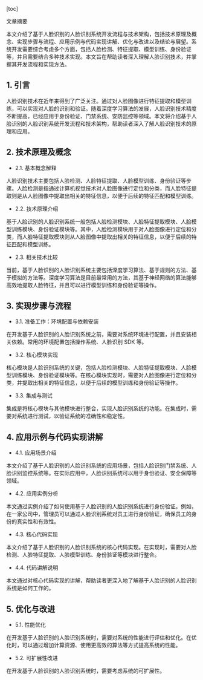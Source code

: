 
[toc]                    
                
                
文章摘要

本文介绍了基于人脸识别的人脸识别系统开发流程与技术架构，包括技术原理及概念、实现步骤与流程、应用示例与代码实现讲解、优化与改进以及结论与展望。系统开发需要综合考虑多个方面，包括人脸检测、特征提取、模型训练、身份验证等，并且需要结合多种技术实现。本文旨在帮助读者深入理解人脸识别技术，并掌握其开发流程和实现方法。

## 1. 引言

人脸识别技术在近年来得到了广泛关注。通过对人脸图像进行特征提取和模型训练，可以实现对人脸的识别和验证。随着深度学习算法的发展，人脸识别技术精度不断提高，已经应用于身份验证、门禁系统、安防监控等领域。本文将介绍基于人脸识别的人脸识别系统开发流程和技术架构，帮助读者深入了解人脸识别技术的原理和应用。

## 2. 技术原理及概念

- 2.1. 基本概念解释

人脸识别技术主要包括人脸检测、人脸特征提取、人脸模型训练、身份验证等步骤。人脸检测是指通过计算机视觉技术对人脸图像进行定位和分类，而人脸特征提取则是从人脸图像中提取出相关的特征信息，以便于后续的特征匹配和模型训练。

- 2.2. 技术原理介绍

基于人脸识别的人脸识别系统一般包括人脸检测模块、人脸特征提取模块、人脸模型训练模块、身份验证模块等。其中，人脸检测模块用于对人脸图像进行定位和分类，而人脸特征提取模块则从人脸图像中提取出相关的特征信息，以便于后续的特征匹配和模型训练。

- 2.3. 相关技术比较

当前，基于人脸识别的人脸识别系统主要包括深度学习算法、基于规则的方法、基于模拟的方法等。深度学习算法是目前最常用的方法，其基于神经网络的算法能够高效地提取人脸特征，并且可以进行模型训练和身份验证等操作。

## 3. 实现步骤与流程

- 3.1. 准备工作：环境配置与依赖安装

在开发基于人脸识别的人脸识别系统之前，需要对系统环境进行配置，并且安装相关依赖。常用的环境配置包括操作系统、人脸识别 SDK 等。

- 3.2. 核心模块实现

核心模块是人脸识别系统的关键，包括人脸检测模块、人脸特征提取模块、人脸模型训练模块、身份验证模块等。在核心模块实现时，需要对人脸图像进行定位和分类，并提取出相关的特征信息，以便于后续的模型训练和身份验证等操作。

- 3.3. 集成与测试

集成是将核心模块与其他模块进行整合，实现人脸识别系统的功能。在集成时，需要对系统进行测试，以验证系统的准确性和稳定性。

## 4. 应用示例与代码实现讲解

- 4.1. 应用场景介绍

本文介绍了基于人脸识别的人脸识别系统的应用场景，包括人脸识别门禁系统、人脸识别监控系统等。在实际应用中，人脸识别系统可以用于身份验证、安全保障等领域。

- 4.2. 应用实例分析

本文通过实例介绍了如何使用基于人脸识别的人脸识别系统进行身份验证。例如，在一家公司中，管理员可以通过人脸识别系统对员工进行身份验证，确保员工的身份的真实性和有效性。

- 4.3. 核心代码实现

本文介绍了基于人脸识别的人脸识别系统的核心代码实现。在实现时，需要对人脸检测、人脸特征提取、人脸模型训练、身份验证等模块进行整合。

- 4.4. 代码讲解说明

本文通过对核心代码实现的讲解，帮助读者更深入地了解基于人脸识别的人脸识别系统是如何工作的。

## 5. 优化与改进

- 5.1. 性能优化

在开发基于人脸识别的人脸识别系统时，需要对系统的性能进行评估和优化。在优化时，可以通过增加计算资源、使用更高效的算法等方式提高系统的性能。

- 5.2. 可扩展性改进

在开发基于人脸识别的人脸识别系统时，需要考虑系统的可扩展性。

